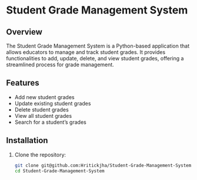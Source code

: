 # Student Grade Management System

## Overview
The Student Grade Management System is a Python-based application that allows educators to manage and track student grades. It provides functionalities to add, update, delete, and view student grades, offering a streamlined process for grade management.

## Features
- Add new student grades
- Update existing student grades
- Delete student grades
- View all student grades
- Search for a student’s grades

## Installation
1. Clone the repository:
   ```sh
   git clone git@github.com:Hritickjha/Student-Grade-Management-System.git
   cd Student-Grade-Management-System
